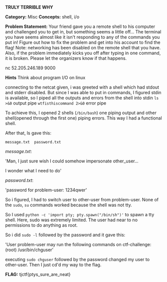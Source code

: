 **TRULY TERRIBLE WHY**

**Category:** Misc
**Concepts:** shell, i/o

**Problem Statement:**
Your friend gave you a remote shell to his computer and challenged you to get in, but something seems a little off... The terminal you have seems almost like it isn't responding to any of the commands you put in! Figure out how to fix the problem and get into his account to find the flag! Note: networking has been disabled on the remote shell that you have. Also, if the problem immediately kicks you off after typing in one command, it is broken. Please let the organizers know if that happens.

nc 52.205.246.189 9000

**Hints**
Think about program I/O on linux


connecting to the netcat given, i was greeted with a shell which had stdout and stderr disabled. But since I was able to put in commands, I figured stdin is available, so I piped all the outputs and errors from the shell into stdin
`ls >&0` output pipe
`wtfisthiscommand 2>&0` error pipe

To achieve this, I opened 2 shells (`/bin/bash`) one piping output and other shell(opened through the first one) piping errors.
This way I had a functional shell.

After that, ls gave this:

`message.txt  password.txt`

*message.txt*:

'Man, I just sure wish I could somehow impersonate other_user...  

I wonder what I need to do'

*password.txt*:

'password for problem-user: 1234qwer'

So i figured, I had to switch user to other-user from problem-user.
None of the `sudo`, `su` commands worked because the shell was not tty.

So I used `python -c 'import pty; pty.spawn("/bin/sh")'` to spawn a tty shell.
Here, sudo was extremely limited. The user had near to no permissions to do anything as root.

So i did `sudo -l` followed by the password and it gave this:

'User problem-user may run the following commands on ctf-challenge:
    (root) /usr/bin/chguser'

executing `sudo chguser` followed by the password changed my user to other-user. Then I just cd'd my way to the flag.

**FLAG:** tjctf{ptys_sure_are_neat}


